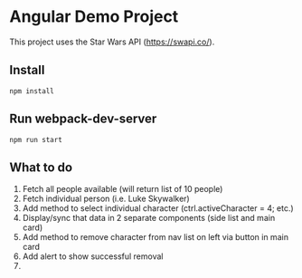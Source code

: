 # Angular Demo Project

This project uses the Star Wars API (https://swapi.co/).

## Install

```
npm install
```

## Run webpack-dev-server

```
npm run start
```

## What to do

1. Fetch all people available (will return list of 10 people)
2. Fetch individual person (i.e. Luke Skywalker)
3. Add method to select individual character (ctrl.activeCharacter = 4; etc.)
4. Display/sync that data in 2 separate components (side list and main card)
5. Add method to remove character from nav list on left via button in main card
6. Add alert to show successful removal
7. 